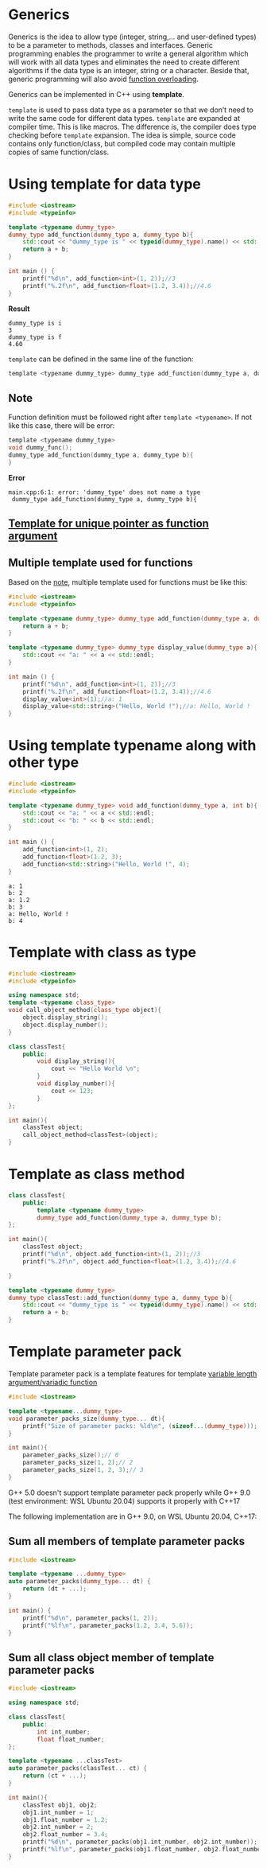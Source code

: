 # Generics

Generics is the idea to allow type (integer, string,... and user-defined types) to be a parameter to methods, classes and interfaces. Generic programming enables the programmer to write a general algorithm which will work with all data types and eliminates the need to create different algorithms if the data type is an integer, string or a character. Beside that, generic programming will also avoid [function overloading](https://github.com/TranPhucVinh/Cplusplus/blob/master/Introduction/Function%20and%20variables/Function.md#function-overloading).

Generics can be implemented in C++ using **template**.

``template`` is used to pass data type as a parameter so that we don’t need to write the same code for different data types. ``template`` are expanded at compiler time. This is like macros. The difference is, the compiler does type checking before ``template`` expansion. The idea is simple, source code contains only function/class, but compiled code may contain multiple copies of same function/class. 

# Using template for data type

```cpp
#include <iostream>
#include <typeinfo>

template <typename dummy_type>
dummy_type add_function(dummy_type a, dummy_type b){
    std::cout << "dummy_type is " << typeid(dummy_type).name() << std::endl;
    return a + b;
}

int main () {
    printf("%d\n", add_function<int>(1, 2));//3
    printf("%.2f\n", add_function<float>(1.2, 3.4));//4.6
}
```
**Result**
```
dummy_type is i
3
dummy_type is f
4.60
```

``template`` can be defined in the same line of the function:

```c
template <typename dummy_type> dummy_type add_function(dummy_type a, dummy_type b){}
```

## Note

Function definition must be followed right after ``template <typename>``. If not like this case, there will be error:

```c
template <typename dummy_type>
void dummy_func();
dummy_type add_function(dummy_type a, dummy_type b){
}
```
    
**Error**

```
main.cpp:6:1: error: 'dummy_type' does not name a type
 dummy_type add_function(dummy_type a, dummy_type b){
```
## [Template for unique pointer as function argument](https://github.com/TranPhucVinh/Cplusplus/blob/master/Physical%20layer/Memory/Smart%20pointer/Unique%20pointer%20and%20function.md#unique-pointer-as-function-argument-of-template-function)
## Multiple template used for functions

Based on the [note](#note), multiple template used for functions must be like this:

```cpp
#include <iostream>
#include <typeinfo>

template <typename dummy_type> dummy_type add_function(dummy_type a, dummy_type b){
    return a + b;
}

template <typename dummy_type> dummy_type display_value(dummy_type a){
    std::cout << "a: " << a << std::endl;
}

int main () {
    printf("%d\n", add_function<int>(1, 2));//3
    printf("%.2f\n", add_function<float>(1.2, 3.4));//4.6
    display_value<int>(1);//a: 1
    display_value<std::string>("Hello, World !");//a: Hello, World !
}
```

# Using template typename along with other type

```cpp
#include <iostream>
#include <typeinfo>

template <typename dummy_type> void add_function(dummy_type a, int b){
    std::cout << "a: " << a << std::endl;
    std::cout << "b: " << b << std::endl;
}

int main () {
    add_function<int>(1, 2);
    add_function<float>(1.2, 3);
    add_function<std::string>("Hello, World !", 4);
}
```

```
a: 1
b: 2
a: 1.2
b: 3
a: Hello, World !
b: 4
```

# Template with class as type

```cpp
#include <iostream>
#include <typeinfo>

using namespace std;
template <typename class_type>
void call_object_method(class_type object){
    object.display_string();
    object.display_number();
}

class classTest{
	public:
		void display_string(){
			cout << "Hello World \n";
		}
        void display_number(){
			cout << 123;
		}
};

int main(){
	classTest object;
    call_object_method<classTest>(object);
}
```
# Template as class method
```cpp
class classTest{
	public:
        template <typename dummy_type>
        dummy_type add_function(dummy_type a, dummy_type b);
};

int main(){
	classTest object;
    printf("%d\n", object.add_function<int>(1, 2));//3
    printf("%.2f\n", object.add_function<float>(1.2, 3.4));//4.6

}

template <typename dummy_type>
dummy_type classTest::add_function(dummy_type a, dummy_type b){
    std::cout << "dummy_type is " << typeid(dummy_type).name() << std::endl;
    return a + b;
}
```
# Template parameter pack

Template parameter pack is a template features for template [variable length argument/variadic function](https://github.com/TranPhucVinh/C/blob/master/Introduction/Function/Variadic%20function.md)

```cpp
#include <iostream>

template <typename...dummy_type>
void parameter_packs_size(dummy_type... dt){
	printf("Size of parameter packs: %ld\n", (sizeof...(dummy_type)));
}

int main(){
	parameter_packs_size();// 0
	parameter_packs_size(1, 2);// 2
	parameter_packs_size(1, 2, 3);// 3
}
```
G++ 5.0 doesn't support template parameter pack properly while G++ 9.0 (test environment: WSL Ubuntu 20.04) supports it properly with C++17

The following implementation are in G++ 9.0, on WSL Ubuntu 20.04, C++17:

## Sum all members of template parameter packs

```cpp
#include <iostream>

template <typename ...dummy_type>
auto parameter_packs(dummy_type... dt) {
	return (dt + ...);
}

int main() {
	printf("%d\n", parameter_packs(1, 2));
	printf("%lf\n", parameter_packs(1.2, 3.4, 5.6));
}
```

## Sum all class object member of template parameter packs

```cpp
#include <iostream>

using namespace std;

class classTest{
	public:
		int int_number;
		float float_number;
};

template <typename ...classTest>
auto parameter_packs(classTest... ct) {
	return (ct + ...);
}

int main(){
	classTest obj1, obj2;
	obj1.int_number = 1;
	obj1.float_number = 1.2;
	obj2.int_number = 2;
	obj2.float_number = 3.4;
	printf("%d\n", parameter_packs(obj1.int_number, obj2.int_number));
	printf("%lf\n", parameter_packs(obj1.float_number, obj2.float_number));
}
```
